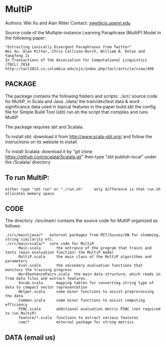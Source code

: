 # MultiP

Authors: Wei Xu and Alan Ritter
Contact: xwe@cis.upenn.edu

Source code of the Multiple-instance Learning Paraphrase (MultiP) Model in the following paper:

    "Extracting Lexically Divergent Paraphrases from Twitter"
    Wei Xu, Alan Ritter, Chris Callison-Burch, William B. Dolan and Yangfeng Ji
    In Transactions of the Association for Computational Linguistics (TACL) 2014
    http://tacl2013.cs.columbia.edu/ojs/index.php/tacl/article/view/498
  
  
## PACKAGE 

  The package contains the following folders and scripts:
    ./src/          source code for MultiP, in Scala and Java
    ./data/         the train/dev/test data & word significance data used in topical features in the paper
    build.sbt       the config file for Simple Build Tool (sbt)
    run.sh   		the script that compiles and runs MultiP

  The package requires sbt and Scalala.
  
  To install sbt:
      download it from http://www.scala-sbt.org/ and follow the instructions on its website to install
    
  To install Scalala:
      download it by "git clone https://github.com/scalala/Scalala.git"
      then type "sbt publish-local" under the /Scalala/ directory
 
## To run MultiP:
    either type "sbt run" or "./run.sh"     only difference is that run.sh allocates memory space

## CODE 

The directory ./src/main/ contains the source code for MultiP organized as follows:
    
    ./src/main/java/*   external packages from MIT/Sussex/UW for stemming, string similarity etc.
    ./src/main/scala/*  core code for MultiP
          Main.scala       the entrance of the program that trains and tests (main evaluation function) the MultiP model 
          MultiP.scala     the main class of the MultiP algorithms and parameters
          Eval.scala       the secondary evaluation functions that monitors the training progress
          WordSentencePairs.scala  the main data structure, which reads in from data files and extract features.      
          Vocab.scala      mapping tables for converting string type of data to compact vector representation     
          Helper.scala     some minor functions to assist preprocessing the data
          Common.scala     some minor functions to assist computing efficiency
          PINC.scala       additional evaluation metric PINC (not required to run MultiP)
          feature/*.scala  functions to extract various features
          com/*            external package for string metrics

## DATA (email us)

